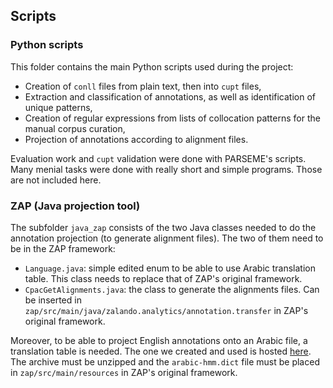 ## Scripts

### Python scripts
This folder contains the main Python scripts used during the project:
* Creation of `conll` files from plain text, then into `cupt` files,
* Extraction and classification of annotations, as well as identification of unique patterns,
* Creation of regular expressions from lists of collocation patterns for the manual corpus curation,
* Projection of annotations according to alignment files.

Evaluation work and `cupt` validation were done with PARSEME's scripts.
Many menial tasks were done with really short and simple programs. Those are not included here.

### ZAP (Java projection tool)
The subfolder `java_zap` consists of the two Java classes needed to do the annotation projection (to generate alignment files). The two of them need to be in the ZAP framework:
* `Language.java`: simple edited enum to be able to use Arabic
translation table. This class needs to replace that of ZAP's 
original framework.
* `CpacGetAlignments.java`: the class to generate the alignments 
files. Can be inserted in `zap/src/main/java/zalando.analytics/annotation.transfer` 
in ZAP's original framework.

Moreover, to be able to project English annotations onto an Arabic file, a translation table is needed. The one we created and used is hosted [here](https://seafile.unistra.fr/f/27f8add9bd0d4b30aee7/?dl=1). 
The archive must be unzipped and the `arabic-hmm.dict` file must be placed in `zap/src/main/resources` in ZAP's original framework.